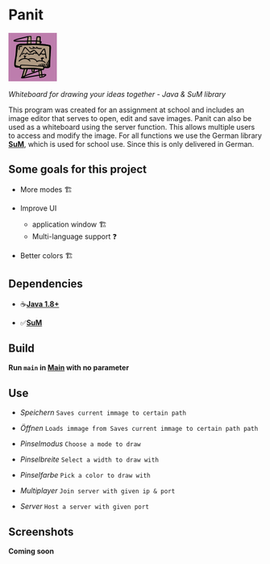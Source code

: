 # Panit
![The Logo](https://github.com/2-Bored-Kids/Panit/blob/main/icon.png?raw=true)

*Whiteboard for drawing your ideas together - Java & SuM library*

This program was created for an assignment at school and includes 
an image editor that serves to open, edit and save images. 
Panit can also be used as a whiteboard using the server function. 
This allows multiple users to access and modify the image. 
For all functions we use the German library
[__SuM__](https://www.mg-werl.de/sum/), which is used for school use. 
Since this is only delivered in German.

## Some goals for this project

* More modes 🏗️


* Improve UI 
  * application window 🏗️
  * Multi-language support ❓
  

* Better colors 🏗️

## Dependencies

+ ☕️[__Java 1.8+__](https://www.oracle.com/java/technologies/downloads/)

+ ✅️[__SuM__](https://www.mg-werl.de/sum/)

## Build

__Run `main` in [Main](https://github.com/2-Bored-Kids/Panit/blob/main/src/Main.java) with no parameter__

## Use

+ *Speichern* `Saves current immage to certain path`


+ *Öffnen* `Loads immage from Saves current immage to certain path path`


+ *Pinselmodus* `Choose a mode to draw`


+ *Pinselbreite* `Select a width to draw with`


+ *Pinselfarbe* `Pick a color to draw with`


+ *Multiplayer* `Join server with given ip & port`


+ *Server* `Host a server with given port`

## Screenshots

__Coming soon__